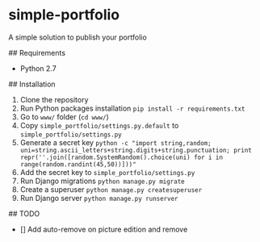 # simple-portfolio
A simple solution to publish your portfolio


## Requirements

- Python 2.7

## Installation

1. Clone the repository
2. Run Python packages installation ```pip install -r requirements.txt```
3. Go to ```www/``` folder (```cd www/```)
4. Copy ```simple_portfolio/settings.py.default``` to ```simple_portfolio/settings.py```
5. Generate a secret key ```python -c "import string,random; uni=string.ascii_letters+string.digits+string.punctuation; print repr(''.join([random.SystemRandom().choice(uni) for i in range(random.randint(45,50))]))"```
5. Add the secret key to ```simple_portfolio/settings.py``` 
6. Run Django migrations ```python manage.py migrate```
7. Create a superuser ```python manage.py createsuperuser```
8. Run Django server ```python manage.py runserver```

## TODO

- [] Add auto-remove on picture edition and remove

